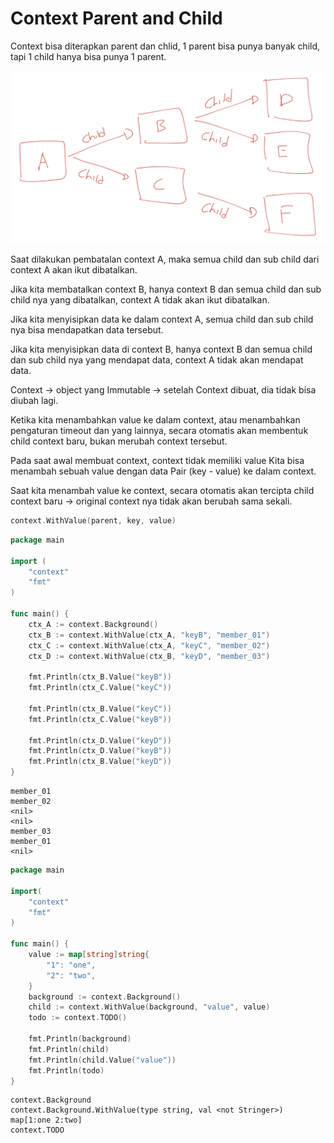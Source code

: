 # Context Parent and Child

Context bisa diterapkan parent dan chlid, 1 parent bisa punya banyak child, tapi 1 child hanya bisa punya 1 parent.

![](<../.gitbook/assets/image (3).png>)

Saat dilakukan pembatalan context A, maka semua child dan sub child dari context A akan ikut dibatalkan.

Jika kita membatalkan context B, hanya context B dan semua child dan sub child nya yang dibatalkan, context A tidak akan ikut dibatalkan.

Jika kita menyisipkan data ke dalam context A, semua child dan sub child nya bisa mendapatkan data tersebut.

Jika kita menyisipkan data di context B, hanya context B dan semua child dan sub child nya yang mendapat data, context A tidak akan mendapat data.

Context -> object yang Immutable -> setelah Context dibuat, dia tidak bisa diubah lagi.

Ketika kita menambahkan value ke dalam context, atau menambahkan pengaturan timeout dan yang lainnya, secara otomatis akan membentuk child context baru, bukan merubah context tersebut.

Pada saat awal membuat context, context tidak memiliki value Kita bisa menambah sebuah value dengan data Pair (key - value) ke dalam context.

Saat kita menambah value ke context, secara otomatis akan tercipta child context baru -> original context nya tidak akan berubah sama sekali.

```go
context.WithValue(parent, key, value)
```

```go
package main

import (
	"context"
	"fmt"
)

func main() {
	ctx_A := context.Background()
	ctx_B := context.WithValue(ctx_A, "keyB", "member_01")
	ctx_C := context.WithValue(ctx_A, "keyC", "member_02")
	ctx_D := context.WithValue(ctx_B, "keyD", "member_03")

	fmt.Println(ctx_B.Value("keyB"))
	fmt.Println(ctx_C.Value("keyC"))

	fmt.Println(ctx_B.Value("keyC"))
	fmt.Println(ctx_C.Value("keyB"))

	fmt.Println(ctx_D.Value("keyD"))
	fmt.Println(ctx_D.Value("keyB"))
	fmt.Println(ctx_B.Value("keyD"))
}
```

```
member_01
member_02
<nil>
<nil>
member_03
member_01
<nil>
```

```go
package main

import(
    "context"
    "fmt"
)

func main() {
    value := map[string]string{
        "1": "one",
        "2": "two",
    }
    background := context.Background()
    child := context.WithValue(background, "value", value)
    todo := context.TODO()

    fmt.Println(background)
    fmt.Println(child)
    fmt.Println(child.Value("value"))
    fmt.Println(todo)
}
```

```
context.Background
context.Background.WithValue(type string, val <not Stringer>)
map[1:one 2:two]
context.TODO
```
